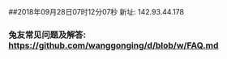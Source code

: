 ##2018年09月28日07时12分07秒 新址: 142.93.44.178
### 兔友常见问题及解答: https://github.com/wanggonging/d/blob/w/FAQ.md
